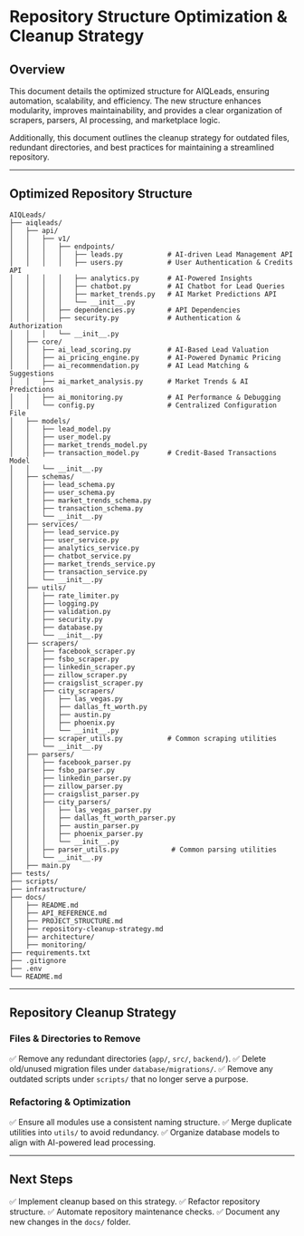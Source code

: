 # Repository Structure Optimization & Cleanup Strategy

## Overview
This document details the optimized structure for AIQLeads, ensuring automation, scalability, and efficiency. The new structure enhances modularity, improves maintainability, and provides a clear organization of scrapers, parsers, AI processing, and marketplace logic.

Additionally, this document outlines the cleanup strategy for outdated files, redundant directories, and best practices for maintaining a streamlined repository.

---

## **Optimized Repository Structure**

```
AIQLeads/
├── aiqleads/
│   ├── api/
│   │   ├── v1/
│   │   │   ├── endpoints/
│   │   │   │   ├── leads.py           # AI-driven Lead Management API
│   │   │   │   ├── users.py           # User Authentication & Credits API
│   │   │   │   ├── analytics.py       # AI-Powered Insights
│   │   │   │   ├── chatbot.py         # AI Chatbot for Lead Queries
│   │   │   │   ├── market_trends.py   # AI Market Predictions API
│   │   │   │   └── __init__.py
│   │   │   ├── dependencies.py        # API Dependencies
│   │   │   ├── security.py            # Authentication & Authorization
│   │   │   └── __init__.py
│   ├── core/
│   │   ├── ai_lead_scoring.py         # AI-Based Lead Valuation
│   │   ├── ai_pricing_engine.py       # AI-Powered Dynamic Pricing
│   │   ├── ai_recommendation.py       # AI Lead Matching & Suggestions
│   │   ├── ai_market_analysis.py      # Market Trends & AI Predictions
│   │   ├── ai_monitoring.py           # AI Performance & Debugging
│   │   └── config.py                  # Centralized Configuration File
│   ├── models/
│   │   ├── lead_model.py
│   │   ├── user_model.py
│   │   ├── market_trends_model.py
│   │   ├── transaction_model.py       # Credit-Based Transactions Model
│   │   └── __init__.py
│   ├── schemas/
│   │   ├── lead_schema.py
│   │   ├── user_schema.py
│   │   ├── market_trends_schema.py
│   │   ├── transaction_schema.py
│   │   └── __init__.py
│   ├── services/
│   │   ├── lead_service.py
│   │   ├── user_service.py
│   │   ├── analytics_service.py
│   │   ├── chatbot_service.py
│   │   ├── market_trends_service.py
│   │   ├── transaction_service.py
│   │   └── __init__.py
│   ├── utils/
│   │   ├── rate_limiter.py
│   │   ├── logging.py
│   │   ├── validation.py
│   │   ├── security.py
│   │   ├── database.py
│   │   └── __init__.py
│   ├── scrapers/
│   │   ├── facebook_scraper.py
│   │   ├── fsbo_scraper.py
│   │   ├── linkedin_scraper.py
│   │   ├── zillow_scraper.py
│   │   ├── craigslist_scraper.py
│   │   ├── city_scrapers/
│   │   │   ├── las_vegas.py
│   │   │   ├── dallas_ft_worth.py
│   │   │   ├── austin.py
│   │   │   ├── phoenix.py
│   │   │   └── __init__.py
│   │   ├── scraper_utils.py           # Common scraping utilities
│   │   └── __init__.py
│   ├── parsers/
│   │   ├── facebook_parser.py
│   │   ├── fsbo_parser.py
│   │   ├── linkedin_parser.py
│   │   ├── zillow_parser.py
│   │   ├── craigslist_parser.py
│   │   ├── city_parsers/
│   │   │   ├── las_vegas_parser.py
│   │   │   ├── dallas_ft_worth_parser.py
│   │   │   ├── austin_parser.py
│   │   │   ├── phoenix_parser.py
│   │   │   └── __init__.py
│   │   ├── parser_utils.py             # Common parsing utilities
│   │   └── __init__.py
│   ├── main.py
├── tests/
├── scripts/
├── infrastructure/
├── docs/
│   ├── README.md
│   ├── API_REFERENCE.md
│   ├── PROJECT_STRUCTURE.md
│   ├── repository-cleanup-strategy.md
│   ├── architecture/
│   ├── monitoring/
├── requirements.txt
├── .gitignore
├── .env
└── README.md
```

---

## **Repository Cleanup Strategy**
### **Files & Directories to Remove**
✅ Remove any redundant directories (`app/`, `src/`, `backend/`).
✅ Delete old/unused migration files under `database/migrations/`.
✅ Remove any outdated scripts under `scripts/` that no longer serve a purpose.

### **Refactoring & Optimization**
✅ Ensure all modules use a consistent naming structure.
✅ Merge duplicate utilities into `utils/` to avoid redundancy.
✅ Organize database models to align with AI-powered lead processing.

---

## **Next Steps**
✅ Implement cleanup based on this strategy.
✅ Refactor repository structure.
✅ Automate repository maintenance checks.
✅ Document any new changes in the `docs/` folder.


